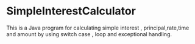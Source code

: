 # SimpleInterestCalculator
This is a Java program for calculating simple interest , principal,rate,time and amount by using switch case , loop and exceptional handling.
